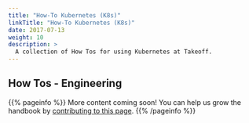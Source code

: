 ```yaml
---
title: "How-To Kubernetes (K8s)"
linkTitle: "How-To Kubernetes (K8s)"
date: 2017-07-13
weight: 10
description: >
  A collection of How Tos for using Kubernetes at Takeoff. 
---
```


## How Tos - Engineering

{{% pageinfo %}}
More content coming soon! You can help us grow the handbook by [contributing to this page](https://github.com/takeoff-com/engineering-handbook/issues).
{{% /pageinfo %}}






